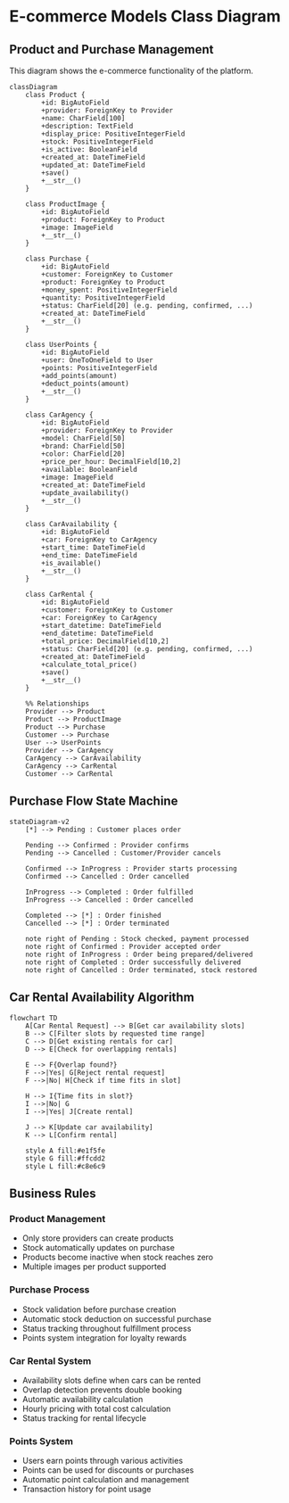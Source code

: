 # E-commerce Models Class Diagram

## Product and Purchase Management

This diagram shows the e-commerce functionality of the platform.

```mermaid
classDiagram
    class Product {
        +id: BigAutoField
        +provider: ForeignKey to Provider
        +name: CharField[100]
        +description: TextField
        +display_price: PositiveIntegerField
        +stock: PositiveIntegerField
        +is_active: BooleanField
        +created_at: DateTimeField
        +updated_at: DateTimeField
        +save()
        +__str__()
    }

    class ProductImage {
        +id: BigAutoField
        +product: ForeignKey to Product
        +image: ImageField
        +__str__()
    }

    class Purchase {
        +id: BigAutoField
        +customer: ForeignKey to Customer
        +product: ForeignKey to Product
        +money_spent: PositiveIntegerField
        +quantity: PositiveIntegerField
        +status: CharField[20] (e.g. pending, confirmed, ...)
        +created_at: DateTimeField
        +__str__()
    }

    class UserPoints {
        +id: BigAutoField
        +user: OneToOneField to User
        +points: PositiveIntegerField
        +add_points(amount)
        +deduct_points(amount)
        +__str__()
    }

    class CarAgency {
        +id: BigAutoField
        +provider: ForeignKey to Provider
        +model: CharField[50]
        +brand: CharField[50]
        +color: CharField[20]
        +price_per_hour: DecimalField[10,2]
        +available: BooleanField
        +image: ImageField
        +created_at: DateTimeField
        +update_availability()
        +__str__()
    }

    class CarAvailability {
        +id: BigAutoField
        +car: ForeignKey to CarAgency
        +start_time: DateTimeField
        +end_time: DateTimeField
        +is_available()
        +__str__()
    }

    class CarRental {
        +id: BigAutoField
        +customer: ForeignKey to Customer
        +car: ForeignKey to CarAgency
        +start_datetime: DateTimeField
        +end_datetime: DateTimeField
        +total_price: DecimalField[10,2]
        +status: CharField[20] (e.g. pending, confirmed, ...)
        +created_at: DateTimeField
        +calculate_total_price()
        +save()
        +__str__()
    }

    %% Relationships
    Provider --> Product
    Product --> ProductImage
    Product --> Purchase
    Customer --> Purchase
    User --> UserPoints
    Provider --> CarAgency
    CarAgency --> CarAvailability
    CarAgency --> CarRental
    Customer --> CarRental

```


## Purchase Flow State Machine

```mermaid
stateDiagram-v2
    [*] --> Pending : Customer places order
    
    Pending --> Confirmed : Provider confirms
    Pending --> Cancelled : Customer/Provider cancels
    
    Confirmed --> InProgress : Provider starts processing
    Confirmed --> Cancelled : Order cancelled
    
    InProgress --> Completed : Order fulfilled
    InProgress --> Cancelled : Order cancelled
    
    Completed --> [*] : Order finished
    Cancelled --> [*] : Order terminated
    
    note right of Pending : Stock checked, payment processed
    note right of Confirmed : Provider accepted order
    note right of InProgress : Order being prepared/delivered
    note right of Completed : Order successfully delivered
    note right of Cancelled : Order terminated, stock restored
```

## Car Rental Availability Algorithm

```mermaid
flowchart TD
    A[Car Rental Request] --> B[Get car availability slots]
    B --> C[Filter slots by requested time range]
    C --> D[Get existing rentals for car]
    D --> E[Check for overlapping rentals]
    
    E --> F{Overlap found?}
    F -->|Yes| G[Reject rental request]
    F -->|No| H[Check if time fits in slot]
    
    H --> I{Time fits in slot?}
    I -->|No| G
    I -->|Yes| J[Create rental]
    
    J --> K[Update car availability]
    K --> L[Confirm rental]
    
    style A fill:#e1f5fe
    style G fill:#ffcdd2
    style L fill:#c8e6c9
```

## Business Rules

### Product Management
- Only store providers can create products
- Stock automatically updates on purchase
- Products become inactive when stock reaches zero
- Multiple images per product supported

### Purchase Process
- Stock validation before purchase creation
- Automatic stock deduction on successful purchase
- Status tracking throughout fulfillment process
- Points system integration for loyalty rewards

### Car Rental System
- Availability slots define when cars can be rented
- Overlap detection prevents double booking
- Automatic availability calculation
- Hourly pricing with total cost calculation
- Status tracking for rental lifecycle

### Points System
- Users earn points through various activities
- Points can be used for discounts or purchases
- Automatic point calculation and management
- Transaction history for point usage

